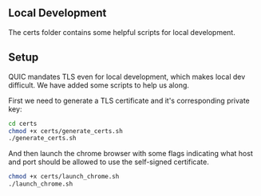 ## Local Development

The certs folder contains some helpful scripts for local development. 

## Setup

QUIC mandates TLS even for local development, which makes local dev difficult. We have added some scripts to help us along. 

First we need to generate a TLS certificate and it's corresponding private key:

```bash
cd certs
chmod +x certs/generate_certs.sh 
./generate_certs.sh  
```
And then launch the chrome browser with some flags indicating what host and port should be allowed to use the self-signed certificate.

```bash
chmod +x certs/launch_chrome.sh
./launch_chrome.sh
```
